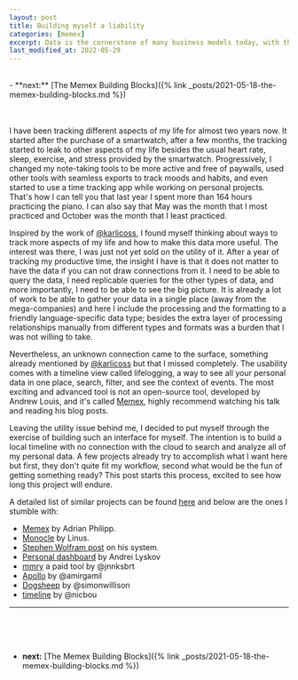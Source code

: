 ```yaml
---
layout: post
title: Building myself a liability
categories: [memex]
excerpt: Data is the cornerstone of many business models today, with this post I start a journey to own and analyze my data.
last_modified_at: 2022-05-29
---
```

<br>
-   **next:** [The Memex Building Blocks]({% link _posts/2021-05-18-the-memex-building-blocks.md %})

<br><br>
I have been tracking different aspects of my life for almost two years now. It started after the purchase of a smartwatch, after a few months, the tracking started to leak to other aspects of my life besides the usual heart rate, sleep, exercise, and stress provided by the smartwatch. Progressively, I changed my note-taking tools to be more active and free of paywalls, used other tools with seamless exports to track moods and habits, and even started to use a time tracking app while working on personal projects. That's how I can tell you that last year I spent more than 164 hours practicing the piano. I can also say that May was the month that I most practiced and October was the month that I least practiced.

Inspired by the work of <a target="blank" href="https://beepb00p.xyz/my-data.html">@karlicoss</a>, I found myself thinking about ways to track more aspects of my life and how to make this data more useful. The interest was there, I was just not yet sold on the utility of it. After a year of tracking my productive time, the insight I have is that it does not matter to have the data if you can not draw connections from it. I need to be able to query the data, I need replicable queries for the other types of data, and more importantly, I need to be able to see the big picture. It is already a lot of work to be able to gather your data in a single place (away from the mega-companies) and here I include the processing and the formatting to a friendly language-specific data type; besides the extra layer of processing relationships manually from different types and formats was a burden that I was not willing to take.

Nevertheless, an unknown connection came to the surface, something already mentioned by <a target="blank" href="https://beepb00p.xyz/hpi.html#timeline">@karlicoss</a> but that I missed completely. The usability comes with a timeline view called lifelogging, a way to see all your personal data in one place, search, filter, and see the context of events. The most exciting and advanced tool is not an open-source tool, developed by Andrew Louis, and it's called <a target="blank" href="https://hyfen.net/memex">Memex</a>, highly recommend watching his talk and reading his blog posts.

Leaving the utility issue behind me, I decided to put myself through the exercise of building such an interface for myself. The intention is to build a local timeline with no connection with the cloud to search and analyze all of my personal data. A few projects already try to accomplish what I want here but first, they don't quite fit my workflow, second what would be the fun of getting something ready? This post starts this process, excited to see how long this project will endure.

A detailed list of similar projects can be found <a target="blank" href="https://beepb00p.xyz/hpi.html#links">here</a> and below are the ones I stumble with:

-   <a target="blank" href="https://github.com/adri/memex">Memex</a> by Adrian Philipp.
-   <a target="blank" href="https://github.com/thesephist/monocle">Monocle</a> by Linus.
-   <a target="blank" href="https://writings.stephenwolfram.com/2019/02/seeking-the-productive-life-some-details-of-my-personal-infrastructure/">Stephen Wolfram post</a> on his system.
-   <a target="blank" href="https://github.com/Andreilys/personal_dashboard">Personal dashboard</a> by Andrei Lyskov
-   <a target="blank" href="https://mmry.io/blog/20210807-the-second-coming-of-the-search-engine">mmry</a> a paid tool by @jnnksbrt
-   <a target="blank" href="https://github.com/amirgamil/apollo">Apollo</a> by @amirgamil
-   <a target="blank" href="https://dogsheep.github.io/">Dogsheep</a> by @simonwillison
-   <a target="blank" href="https://github.com/nicbou/timeline">timeline</a> by @nicbou

------
<br><br><br>
-   **next:** [The Memex Building Blocks]({% link _posts/2021-05-18-the-memex-building-blocks.md %})
